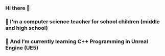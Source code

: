 ### Hi there 👋 
### 🔭 I'm a computer science teacher for school children (middle and high school)
### 🌱 And I’m currently learning C++ Programming in Unreal Engine (UE5)


<!--
**TomNotArtem/tomnotartem** is a ✨ _special_ ✨ repository because its `README.md` (this file) appears on your GitHub profile.

Here are some ideas to get you started:

- 🔭 I’m currently working on ...
- 🌱 I’m currently learning ...
- 👯 I’m looking to collaborate on ...
- 🤔 I’m looking for help with ...
- 💬 Ask me about ...
- 📫 How to reach me: ...
- 😄 Pronouns: ...
- ⚡ Fun fact: ...
-->
